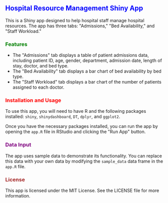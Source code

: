 <h2 style="color:blue;">Hospital Resource Management Shiny App</h2>

<p>This is a Shiny app designed to help hospital staff manage hospital resources. The app has three tabs: "Admissions," "Bed Availability," and "Staff Workload."</p>

<h3 style="color:green;">Features</h3>

<ul>
<li>The "Admissions" tab displays a table of patient admissions data, including patient ID, age, gender, department, admission date, length of stay, doctor, and bed type.</li>
<li>The "Bed Availability" tab displays a bar chart of bed availability by bed type.</li>
<li>The "Staff Workload" tab displays a bar chart of the number of patients assigned to each doctor.</li>
</ul>

<h3 style="color:red;">Installation and Usage</h3>

<p>To use this app, you will need to have R and the following packages installed: <code>shiny</code>, <code>shinydashboard</code>, <code>DT</code>, <code>dplyr</code>, and <code>ggplot2</code>.</p>

<p>Once you have the necessary packages installed, you can run the app by opening the <code>app.R</code> file in RStudio and clicking the "Run App" button.</p>

<h3 style="color:purple;">Data Input</h3>

<p>The app uses sample data to demonstrate its functionality. You can replace this data with your own data by modifying the <code>sample_data</code> data frame in the <code>app.R</code> file.</p>

<h3 style="color:brown;">License</h3>

<p>This app is licensed under the MIT License. See the LICENSE file for more information.</p>
